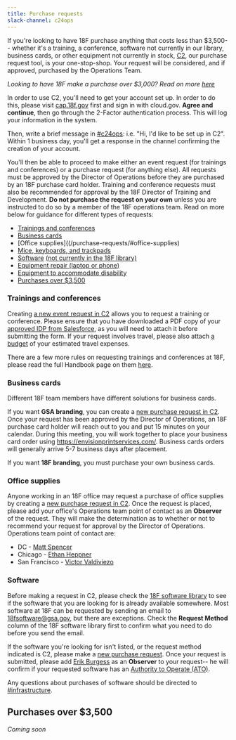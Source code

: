 ```yaml
---
title: Purchase requests
slack-channel: c24ops
---
```


If you're looking to have 18F purchase anything that costs less than $3,500-- whether it's a training, a conference, software not currently in our library, business cards, or other equipment not currently in stock, [C2](https://cap.18f.gov), our purchase request tool, is your one-stop-shop. Your request will be considered, and if approved, purchased by the Operations Team.

*Looking to have 18F make a purchase over $3,000? Read on more [here](/purchase-requests/#purchases-over-3500)*

In order to use C2, you'll need to get your account set up. In order to do this, please visit [cap.18f.gov](https://cap.18f.gov) first and sign in with cloud.gov. **Agree and continue**, then go through the 2-Factor authentication process. This will log your information in the system.

Then, write a brief message in [#c24ops](https://gsa-tts.slack.com/messages/c24ops/): i.e. "Hi, I'd like to be set up in C2". Within 1 business day, you'll get a response in the channel confirming the creation of your account.

You'll then be able to proceed to make either an event request (for trainings and conferences) or a purchase request (for anything else). All requests must be approved by the Director of Operations before they are purchased by an 18F purchase card holder. Training and conference requests must also be recommended for approval by the 18F Director of Training and Development. **Do not purchase the request on your own** unless you are instructed to do so by a member of the 18F operations team. Read on more below for guidance for different types of requests:

* [Trainings and conferences](/purchase-requests/#trainings-and-conferences)
* [Business cards](/purchase-requests/#business-cards)
* [Office supplies]((/purchase-requests/#office-supplies)
* [Mice, keyboards, and trackpads](/equipment/#mice-keyboards-and-trackpads)
* [Software](/purchase-requests/#software) [(not currently in the 18F library)](https://docs.google.com/spreadsheets/d/14hEWuhlhKi-EbAFUcy1tuoEejl-7DNiBTI57ZbIQF9w/edit?ts=5727c8ba#gid=0)
* [Equipment repair (laptop or phone)](/equipment/#repairs)
* [Equipment to accommodate disability](/equipment/#equipment-to-accommodate-disability)
* [Purchases over $3,500](/purchase-requests/#purchases-over-3500)

### Trainings and conferences

Creating [a new event request in C2](https://cap.18f.gov/gsa18f/events/new) allows you to request a training or conference. Please ensure that you have downloaded a PDF copy of your [approved IDP from Salesforce](/professional-development-and-training/#create-your-individual-development-plan-idp), as you will need to attach it before submitting the form. If your request involves travel, please also attach [a budget](https://docs.google.com/spreadsheets/d/1uJaGMXJOwURruaPdV7PU5B7Q22_iyF8Q2Gk2uamDG8Y/edit#gid=0) of your estimated travel expenses.

There are a few more rules on requesting trainings and conferences at 18F, please read the full Handbook page on them [here](/professional-development-and-training/#professional-development-training).

### Business cards

Different 18F team members have different solutions for business cards.

If you want **GSA branding**, you can create a [new purchase request in C2](https://cap.18f.gov/gsa18f/procurements/new). Once your request has been approved by the Director of Operations, an 18F purchase card holder will reach out to you and put 15 minutes on your calendar. During this meeting, you will work together to place your business card order using https://envisionprintservices.com/. Business cards orders will generally arrive 5-7 business days after placement.

If you want **18F branding**, you must purchase your own business cards.

### Office supplies

Anyone working in an 18F office may request a purchase of office supplies by creating a [new purchase request in C2](https://cap.18f.gov/gsa18f/procurements/new). Once the request is placed, please add your office's Operations team point of contact as an **Observer** of the request. They will make the determination as to whether or not to recommend your request for approval by the Director of Operations. Operations team point of contact are:

* DC - [Matt Spencer](mailto:matthew.spencer@gsa.gov)
* Chicago - [Ethan Heppner](mailto:ethan.heppner@gsa.gov)
* San Francisco - [Victor Valdiviezo](mailto:victor.valdiviezo@gsa.gov)

### Software

Before making a request in C2, please check the [18F software library](https://docs.google.com/spreadsheets/d/14hEWuhlhKi-EbAFUcy1tuoEejl-7DNiBTI57ZbIQF9w/edit?ts=5727c8ba#gid=0) to see if the software that you are looking for is already available somewhere. Most software at 18F can be requested by sending an email to [18fsoftware@gsa.gov](mailto:18fsoftware@gsa.gov), but there are exceptions. Check the **Request Method** column of the 18F software library first to confirm what you need to do before you send the email.

If the software you're looking for isn't listed, or the request method indicated is C2, please make a [new purchase request](https://cap.18f.gov/gsa18f/procurements/new). Once your request is submitted, please add [Erik Burgess](mailto:erik.burgess@gsa.gov) as an **Observer** to your request-- he will confirm if your requested software has an [Authority to Operate (ATO)](/authority-to-operate).

Any questions about purchases of software should be directed to [#infrastructure](https://gsa-tts.slack.com/messages/infrastructure/).

## Purchases over $3,500

*Coming soon*
